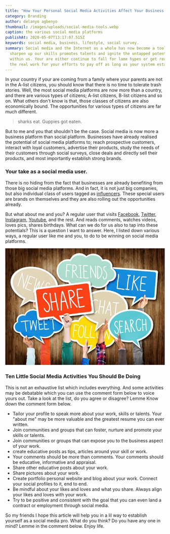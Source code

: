 ```yaml
---
title: "How Your Personal Social Media Activities Affect Your Business Life."
category: Branding
author: delanyo agbenyo
thumbnail: /images/uploads/social-media-tools.webp
caption: the various social media platforms
publishAt: 2020-05-07T13:17:07.515Z
keywords: social media, business, lifestyle, social survey.
summary: Social media and the Internet as a whole has now become a tool that can
  sharpen up our skills promotes talents and ignite the untapped potentials
  within us. Your are either continue to fall for lame hypes or get real and do
  the real work for your efforts to pay off as long as your system established.
---
```


In your country if your are coming from a family where your parents are not in the A-list citizens, you should know that there is no time to tolerate trash stories. Well, the most social media platforms are now more than a country, and there are various types of citizens; A-list citizens, B-list citizens and so on. What others don't know is that, those classes of citizens are also economically bound. The opportunities for various types of citizens are far much different.

> sharks eat. Guppies got eaten.

But to me and you that shouldn't be the case. Social media is now more a business platform than social platform. Businesses have already realised the potential of social media platforms to; reach prospective customers, interact with loyal customers, advertise their products, study the needs of their customers through social surveys, close deals and directly sell their products, and most importantly establish strong brands.

### Your take as a social media user.

There is no hiding from the fact that businesses are already benefiting from those big social media platforms. And in fact, it is not just big companies, but also individual class of users tagged as [influencers](https://www.google.com/search?client=firefox-b-d&q=influencer). These special users are brands on themselves and they are also rolling out the opportunities already.

But what about me and you? A regular user that visits [Facebook](facebook.com), [Twitter](twitter.com), [Instagram](instagram.com), [Youtube](youtube.com), and the rest. And reads comments, watches videos, loves pics, shares birthdays. What can we do for us also to tap into these potentials? This is a question I want to answer. Here, I listed down various ways, a regular user like me and you, to do to be winning on social media platforms.

![social media activities](/images/uploads/how-your-personal-social-media-activity-can-affect-your-business.jpg "How your personal social media activity can affect your business")

### Ten Little Social Media Activities You Should Be Doing

This is not an exhaustive list which includes everything. And some activities may be debatable which you can use the comment form below to voice yours out. Take a look at the list, do you agree or disagree? Lemme Know down the comment form below.

- Tailor your profile to speak more about your work, skills or talents. Your "about me" may be more valuable and the greatest resume you can ever written.
- Join communities and groups that can foster, nurture and promote your skills or talents.
- Join communities or groups that can expose you to the business aspect of your work.
- create educative posts as tips, articles around your skill or work.
- Your comments should be more than comments. Your comments should be educative, informative and appraisal.
- Share other educative posts about your work.
- Share pictures about your work.
- Create portfolio personal website and blog about your work. Connect your social profiles to it, end to end.
- Be mindful about your likes and loves and what you share. Always align your likes and loves with your work.
- Try to be positive and consistent with the goal that you can even land a contract or employment through social media.

So my friends I hope this article will help you in a lil way to establish yourself as a social media pro. What do you think? Do you have any one in mind? Lemme in the comment below. Enjoy life.
